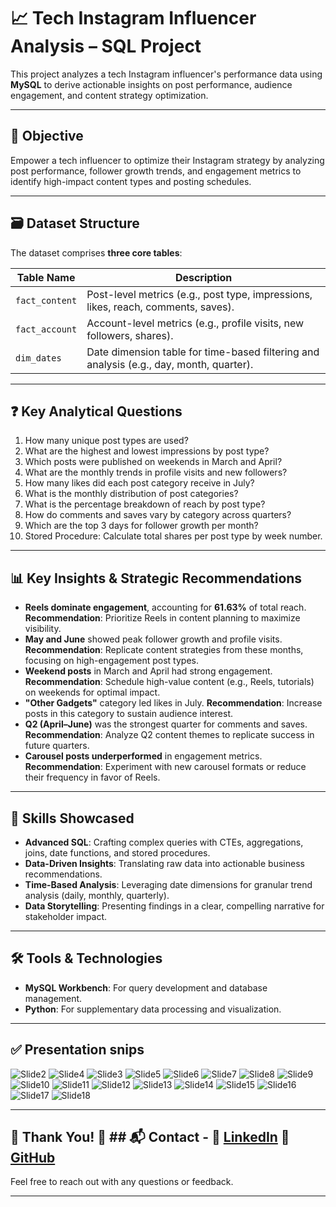 # 📈 Tech Instagram Influencer Analysis – SQL Project

This project analyzes a tech Instagram influencer's performance data using **MySQL** to derive actionable insights on post performance, audience engagement, and content strategy optimization.

---

## 🎯 Objective

Empower a tech influencer to optimize their Instagram strategy by analyzing post performance, follower growth trends, and engagement metrics to identify high-impact content types and posting schedules.

---

## 🗃️ Dataset Structure

The dataset comprises **three core tables**:

| Table Name     | Description |
|----------------|-------------|
| `fact_content` | Post-level metrics (e.g., post type, impressions, likes, reach, comments, saves). |
| `fact_account` | Account-level metrics (e.g., profile visits, new followers, shares). |
| `dim_dates`    | Date dimension table for time-based filtering and analysis (e.g., day, month, quarter). |

---

## ❓ Key Analytical Questions

1. How many unique post types are used?
2. What are the highest and lowest impressions by post type?
3. Which posts were published on weekends in March and April?
4. What are the monthly trends in profile visits and new followers?
5. How many likes did each post category receive in July?
6. What is the monthly distribution of post categories?
7. What is the percentage breakdown of reach by post type?
8. How do comments and saves vary by category across quarters?
9. Which are the top 3 days for follower growth per month?
10. Stored Procedure: Calculate total shares per post type by week number.

---

## 📊 Key Insights & Strategic Recommendations

- **Reels dominate engagement**, accounting for **61.63%** of total reach. **Recommendation**: Prioritize Reels in content planning to maximize visibility.
- **May and June** showed peak follower growth and profile visits. **Recommendation**: Replicate content strategies from these months, focusing on high-engagement post types.
- **Weekend posts** in March and April had strong engagement. **Recommendation**: Schedule high-value content (e.g., Reels, tutorials) on weekends for optimal impact.
- **"Other Gadgets"** category led likes in July. **Recommendation**: Increase posts in this category to sustain audience interest.
- **Q2 (April–June)** was the strongest quarter for comments and saves. **Recommendation**: Analyze Q2 content themes to replicate success in future quarters.
- **Carousel posts underperformed** in engagement metrics. **Recommendation**: Experiment with new carousel formats or reduce their frequency in favor of Reels.

---

## 🧠 Skills Showcased

- **Advanced SQL**: Crafting complex queries with CTEs, aggregations, joins, date functions, and stored procedures.
- **Data-Driven Insights**: Translating raw data into actionable business recommendations.
- **Time-Based Analysis**: Leveraging date dimensions for granular trend analysis (daily, monthly, quarterly).
- **Data Storytelling**: Presenting findings in a clear, compelling narrative for stakeholder impact.

---

## 🛠️ Tools & Technologies

- **MySQL Workbench**: For query development and database management.
- **Python**: For supplementary data processing and visualization.

---

## ✅ Presentation snips 
![Slide2](https://github.com/user-attachments/assets/c4f601d8-0ab5-4e76-be94-866200c92df8)
![Slide4](https://github.com/user-attachments/assets/ccff822f-5368-42dc-819a-6cad290e77d3)
![Slide3](https://github.com/user-attachments/assets/aec23da4-8bde-46d1-9887-0cd58d77d63b)
![Slide5](https://github.com/user-attachments/assets/7431d1f1-5cb1-41c8-9fd4-ffdcb0584cd5)
![Slide6](https://github.com/user-attachments/assets/13cf618a-60cb-4cbb-b0ad-60e44b4e8948)
![Slide7](https://github.com/user-attachments/assets/c125e1b7-f91b-484c-9075-9df0a71ac277)
![Slide8](https://github.com/user-attachments/assets/732c0dde-8983-4042-b031-1358049d4025)
![Slide9](https://github.com/user-attachments/assets/57d26fa0-cbc0-428a-94ad-9d365921ad57)
![Slide10](https://github.com/user-attachments/assets/1e751f44-e777-4927-a437-3ff777cbead7)
![Slide11](https://github.com/user-attachments/assets/a7d124aa-2e0a-439a-870d-00981a82cadb)
![Slide12](https://github.com/user-attachments/assets/d1294023-e1bf-4f19-be65-b913f3f1ee44)
![Slide13](https://github.com/user-attachments/assets/5b92e4f8-ddc5-4c63-803e-323f3831c54b)
![Slide14](https://github.com/user-attachments/assets/944eb9ca-b008-40c2-9071-fbbbeb5ad918)
![Slide15](https://github.com/user-attachments/assets/4a258662-41b9-4539-b46d-759814af16ce)
![Slide16](https://github.com/user-attachments/assets/cfdfcde7-f15c-43ff-9621-1acb12b95b2c)
![Slide17](https://github.com/user-attachments/assets/b21d1a03-bb15-4d47-a0ba-1c1d342addd4)
![Slide18](https://github.com/user-attachments/assets/2b2b3905-919f-4901-90d9-1ed61c5293dd)


---
## 🙏 Thank You! 🙏 ## 📬 Contact - 🔗 [LinkedIn](https://www.linkedin.com/in/prasad7k)  📂 [GitHub](https://github.com/aiprasadk/Instagram-Tech-Influencer-Analysis) 


Feel free to reach out with any questions or feedback.


---
